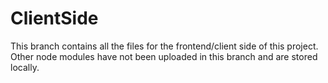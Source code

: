 # ClientSide
This branch contains all the files for the frontend/client side of this project.
Other node modules have not been uploaded in this branch and are stored locally.
